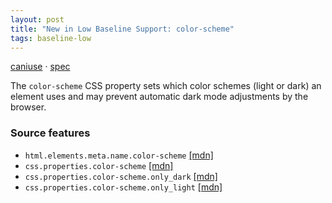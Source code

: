 ```yaml
---
layout: post
title: "New in Low Baseline Support: color-scheme"
tags: baseline-low
---
```


[caniuse](https://caniuse.com/?search=color-scheme) · [spec](https://drafts.csswg.org/css-color-adjust-1/#color-scheme-prop)

The `color-scheme` CSS property sets which color schemes (light or dark) an element uses and may prevent automatic dark mode adjustments by the browser.

### Source features

- ``html.elements.meta.name.color-scheme`` [[mdn]](https://https://developer.mozilla.org/en-US/search?q=html.elements.meta.name.color-scheme)
- ``css.properties.color-scheme`` [[mdn]](https://https://developer.mozilla.org/en-US/search?q=css.properties.color-scheme)
- ``css.properties.color-scheme.only_dark`` [[mdn]](https://https://developer.mozilla.org/en-US/search?q=css.properties.color-scheme.only_dark)
- ``css.properties.color-scheme.only_light`` [[mdn]](https://https://developer.mozilla.org/en-US/search?q=css.properties.color-scheme.only_light)
